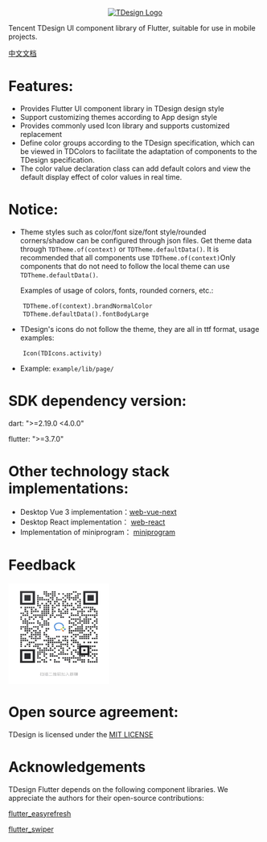 <p align="center">
  <a href="https://tdesign.tencent.com/" target="_blank">
    <img alt="TDesign Logo" width="200" src="https://tdesign.gtimg.com/site/TDesign.png" />
  </a>
</p>


Tencent TDesign UI component library of Flutter, suitable for use in mobile projects. 


[中文文档](https://github.com/Tencent/tdesign-flutter/blob/main/tdesign-component/README_zh.md)


# Features:

- Provides Flutter UI component library in TDesign design style
- Support customizing themes according to App design style
- Provides commonly used Icon library and supports customized replacement
- Define color groups according to the TDesign specification, which can be viewed in TDColors to facilitate the adaptation of components to the TDesign specification.
- The color value declaration class can add default colors and view the default display effect of color values in real time.


# Notice:

- Theme styles such as color/font size/font style/rounded corners/shadow can be configured through json files. Get theme data through `TDTheme.of(context)` or `TDTheme.defaultData()`. It is recommended that all components use `TDTheme.of(context)`Only components that do not need to follow the local theme can use `TDTheme.defaultData()`.

  Examples of usage of colors, fonts, rounded corners, etc.:
```
    TDTheme.of(context).brandNormalColor
    TDTheme.defaultData().fontBodyLarge
```

- TDesign's icons do not follow the theme, they are all in ttf format, usage examples:
```
    Icon(TDIcons.activity)
```
    
- Example: `example/lib/page/`

# SDK dependency version:

dart: ">=2.19.0 <4.0.0"

flutter: ">=3.7.0"

# Other technology stack implementations:

- Desktop Vue 3 implementation：[web-vue-next](https://github.com/Tencent/tdesign-vue-next)
- Desktop React implementation： [web-react](https://github.com/Tencent/tdesign-react)
- Implementation of miniprogram： [miniprogram](https://github.com/Tencent/tdesign-miniprogram)

# Feedback

 <img src="feedback.png" width = "200" height = "200" alt="feedback" align=center />

# Open source agreement:

TDesign is licensed under the [MIT LICENSE](https://github.com/Tencent/tdesign-flutter/blob/main/tdesign-component/LICENSE)


# Acknowledgements
TDesign Flutter depends on the following component libraries. We appreciate the authors for their open-source contributions:

[flutter_easyrefresh](https://pub-web.flutter-io.cn/packages/easy_refresh)

[flutter_swiper](https://pub-web.flutter-io.cn/packages/flutter_swiper)